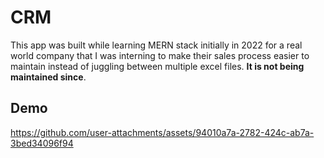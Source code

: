 # CRM 

This app was built while learning MERN stack initially in 2022 for a real world company that I was interning to make their sales process easier to maintain instead of juggling between multiple excel files. **It is not being maintained since**.

## Demo 

https://github.com/user-attachments/assets/94010a7a-2782-424c-ab7a-3bed34096f94


